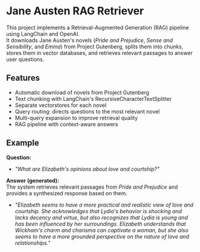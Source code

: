 # Jane Austen RAG Retriever

This project implements a Retrieval-Augmented Generation (RAG) pipeline using LangChain and OpenAI.  
It downloads Jane Austen's novels (*Pride and Prejudice*, *Sense and Sensibility*, and *Emma*) from Project Gutenberg, splits them into chunks, stores them in vector databases, and retrieves relevant passages to answer user questions.  

## Features
- Automatic download of novels from Project Gutenberg
- Text chunking with LangChain's RecursiveCharacterTextSplitter
- Separate vectorstores for each novel
- Query routing: directs questions to the most relevant novel
- Multi-query expansion to improve retrieval quality
- RAG pipeline with context-aware answers

## Example
**Question:**  
- *"What are Elizabeth's opinions about love and courtship?"*  

**Answer (generated):**  
The system retrieves relevant passages from *Pride and Prejudice* and provides a synthesized response based on them.

- *"Elizabeth seems to have a more practical and realistic view of love and courtship. She acknowledges that Lydia's behavior is shocking and lacks decency and virtue, but also recognizes that Lydia is young and has been influenced by her surroundings. Elizabeth understands that Wickham's charm and charisma can captivate a woman, but she also seems to have a more grounded perspective on the nature of love and relationships."*
